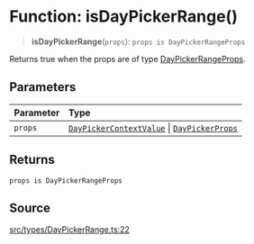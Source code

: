 # Function: isDayPickerRange()

> **isDayPickerRange**(`props`): `props is DayPickerRangeProps`

Returns true when the props are of type [DayPickerRangeProps](../interfaces/DayPickerRangeProps.md).

## Parameters

| Parameter | Type |
| :------ | :------ |
| `props` | [`DayPickerContextValue`](../interfaces/DayPickerContextValue.md) \| [`DayPickerProps`](../type-aliases/DayPickerProps.md) |

## Returns

`props is DayPickerRangeProps`

## Source

[src/types/DayPickerRange.ts:22](https://github.com/gpbl/react-day-picker/blob/a604fd23887c832117da414a9c63b1b84efb97d9/src/types/DayPickerRange.ts#L22)
